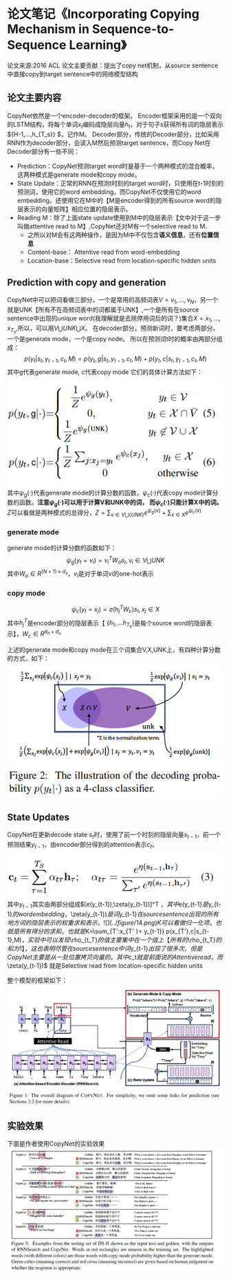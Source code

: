 # 论文笔记《Incorporating Copying Mechanism in Sequence-to-Sequence Learning》
论文来源:2016 ACL
论文主要贡献：提出了copy net机制，从source sentence中直接copy到target sentence中的网络模型结构
## 论文主要内容

CopyNet依然是一个encoder-decoder的框架。
Encoder框架采用的是一个双向的LSTM结构，将每个单词$x_t$编码成隐层向量$h_t$，对于句子s获得所有词的隐层表示${H-1,...,h_{T_s}} $，记作M。
Decoder部分，传统的Decoder部分，比如采用RNN作为decoder部分，会读入M然后预测target sentence，而Copy Net在Decoder部分有一些不同：
- Prediction：CopyNet预测target word时是基于一个两种模式的混合概率，这两种模式是generate mode和copy mode。
- State Update：正常的RNN在预测t时刻的target word时，只使用在t-1时刻的预测词，使用它的word embedding，而CopyNet不仅使用它的word embedding，还使用它在M中的【M是encoder得到的所有source word的隐层表示的向量矩阵】相应位置的隐层表示。
- Reading M：除了上面state update使用到M中的隐层表示【文中对于这一步叫做attentive read to M】,CopyNet还对M有一个selective read to M.
  - 之所以对M会有这两种操作，是因为M中不仅包含**语义信息**，还有**位置信息**
  - Content-base： Attentive read from word-embedding
  - Location-base：Selective read from location-specific hidden units

## Prediction with copy and generation
CopyNet中可以把词看做三部分，一个是常用的高频词表$V={v_1,...,v_N}$，另一个就是UNK【所有不在高频词表中的词都属于UNK】,一个是所有在source sentence中出现的unique word(我理解就是去除停用词后的词？)集合$X={x_1,...,x_{T_s}}$,所以，可以用$V \bigcup UNK \bigcup X$。
在decoder部分，预测新词时，要考虑两部分，一个是generate mode，一个是copy node。
所以在预测词t时的概率由两部分组成：
$$ p(y_t|s_t,y_{t-1},c_t,M) = p(y_t,g|s_t,y_{t-1},c_t,M) + p(y_t,c|s_t,y_{t-1},c_t,M)  $$
其中g代表generate mode, c代表copy mode
它们的具体计算方法如下：
![](../figure/11.png)
其中$\psi_g(\cdot)$代表generate mode的计算分数的函数，$\psi_c(\cdot)$代表copy mode计算分数的函数。**注意$\psi_g(\cdot)$可以用于计算V和UNK中的词， 而$\psi_c(\cdot)$只能计算X中的词。**
$Z$可以看做是两种模式的总得分，$Z=\sum_{v\in V\bigcup\{UNK\}} e^{\psi_g(v)} + \sum_{x \in X} e^{\psi_c(x)}$

### generate mode
generate mode的计算分数的函数如下：
$$ \psi_g(y_t=v_i) = v_{i}^{T}W_os_t, v_i \in V \bigcup UNK $$
其中$W_o \in R^{(N+1)\times d_s}$，$v_i$是对于单词vi的one-hot表示

### copy mode
$$ \psi_c(y_t=x_j) = \sigma (h_{j}^{T}W_c)s_t, x_j \in X $$
其中$h_{j}^{T}$是encoder部分的隐层表示【 $\{h_1,...h_{T_s}\}$是每个source word的隐层表示】，$W_c \in R^{d_h \times d_s}$

上述的generate mode和copy mode在三个词集合V,X,UNK上，有四种计算分数的方式，如下：
![](../figure/13.png)


## State Updates
CopyNet在更新decode state $s_t$时，使用了前一个时刻的隐层向量$s_{t-1}$，前一个预测结果$y_{t-1}$，由encoder部分得到的attention表示$c_t$。
![](../figure/15.png)
其中$y_{t-1}$其实由两部分组成$[e(y_{t-1});\zeta(y_{t-1})]^T $，其中$e(y_{t-1}$是$y_{t-1}$的word embedding，$\zeta(y_{t-1})$是词$y_{t-1}$在source sentence出现的所有地方词的隐层表示的权重求和表示，
![](../figure/14.png)
K可以看做归一化项，也就是所有得分的求和，也就是$K=\sum_{T':x_{T' }= y_{t-1}} p(x_{T'},c|s_{t-1},M)$，实验中可以发现$\rho_{t_T}$的值主要集中在一个值上【所有的$\rho_{t_T}$的和为1】，这也表明尽管在source sentence中词$y_{t-1}$出现了很多次，但是CopyNet主要是从一处位置拷贝向量的。
其中$c_t$就是前面说的Attentive read，而$\zeta(y_{t-1})$ 就是Selective read from location-specific hidden units

整个模型的框架如下：
![](../figure/12.png)

## 实验效果
下面是作者使用CopyNet的实验效果
![](../figure/16.png)
